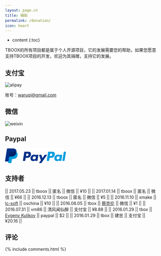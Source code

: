 ```yaml
---
layout: page.cn
title: 捐助
permalink: /donation/
icon: heart
---
```


* content
{:toc}

TBOOX的所有项目都是属于个人开源项目，它的发展需要您的帮助，如果您愿意支持TBOOX项目的开发，欢迎为其捐赠，支持它的发展。

## 支付宝

<img src="/static/img/alipay.png" alt="alipay" width="256" height="256">

账号：waruqi@gmail.com

## 微信 

<img src="/static/img/weixin.png" alt="weixin" width="256" height="256">

## Paypal

[![Paypal Me](/static/img/paypal.png)](http://paypal.me/tboox/5)

## 支持者

|| 2017.05.23 || tboox || 匿名 || 微信 || ¥10 ||
|| 2017.01.14 || tboox || 匿名 || 微信 || ¥66 ||
|| 2016.12.13 || tboox || 匿名 || 微信 || ¥5 ||
|| 2016.11.10 || xmake || [lc-soft](https://github.com/lc-soft) || oschina || ¥10 ||
|| 2016.08.05 || tbox || [蔡克伦](https://github.com/caikelun) || 微信 || ¥1 ||
|| 2016.07.31 || vm86 || 清风闻仙醉 || 支付宝 || ¥8.88 ||
|| 2016.01.29 || tbox || [Evgeny Kulikov](mailto:xak@list.ru) || paypal || $2 ||
|| 2016.01.29 || tbox || 建忠 || 支付宝 || ¥20.16 ||

## 评论

{% include comments.html %}
